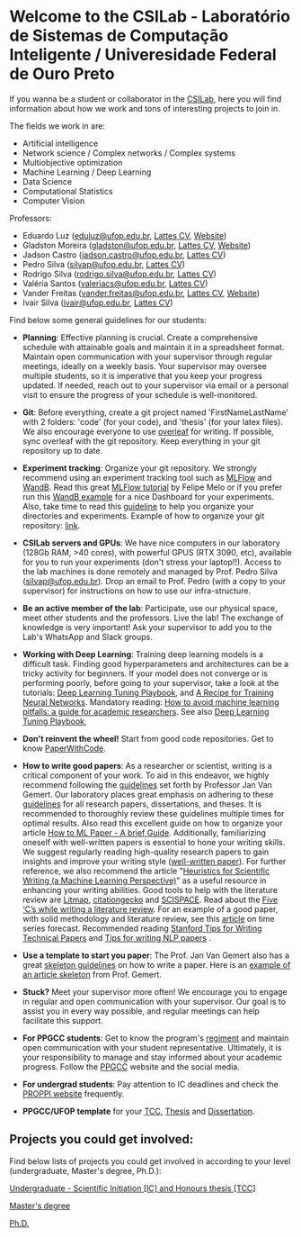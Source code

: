 # Welcome to the CSILab - Laboratório de Sistemas de Computação Inteligente / Univeresidade Federal de Ouro Preto

If you wanna be a student or collaborator in the [CSILab](http://www.decom.ufop.br/csilab/), here you will find information about how we work and tons of interesting projects to join in.

The fields we work in are:

 - Artificial intelligence 
 - Network science / Complex networks / Complex systems
 - Multiobjective optimization
 - Machine Learning / Deep Learning
 - Data Science
 - Computational Statistics
 - Computer Vision


Professors:

 - Eduardo Luz (eduluz@ufop.edu.br, [Lattes CV](http://lattes.cnpq.br/5385878413487984), [Website](http://www.decom.ufop.br/csilab/))
 - Gladston Moreira (gladston@ufop.edu.br, [Lattes CV](http://lattes.cnpq.br/9902619084565293), [Website](http://www.decom.ufop.br/moreira))
 - Jadson Castro (jadson.castro@ufop.edu.br, [Lattes CV](http://lattes.cnpq.br/2870519332050607))
 - Pedro Silva (silvap@ufop.edu.br, [Lattes CV](http://lattes.cnpq.br/5939805873458297))
 - Rodrigo Silva (rodrigo.silva@ufop.edu.br, [Lattes CV](http://lattes.cnpq.br/1368091094952755))
 - Valéria Santos (valeriacs@ufop.edu.br, [Lattes CV](http://lattes.cnpq.br/1153044237982775))
 - Vander Freitas (vander.freitas@ufop.edu.br, [Lattes CV](http://lattes.cnpq.br/5339877279308939), [Website](https://vanderfreitas.github.io/))
 - Ivair Silva (ivair@ufop.edu.br, [Lattes CV](http://lattes.cnpq.br/7969497765428744))


Find below some general guidelines for our students:
- **Planning**: Effective planning is crucial. Create a comprehensive schedule with attainable goals and maintain it in a spreadsheet format. Maintain open communication with your supervisor through regular meetings, ideally on a weekly basis. Your supervisor may oversee multiple students, so it is imperative that you keep your progress updated. If needed, reach out to your supervisor via email or a personal visit to ensure the progress of your schedule is well-monitored.
 - **Git**: Before everything, create a git project named 'FirstNameLastName' with 2 folders: 'code' (for your code), and 'thesis' (for your latex files). We also encourage everyone to use [overleaf](overleaf.com) for writing. If possible, sync overleaf with the git repository. Keep everything in your git repository up to date. 
 - **Experiment tracking**: Organize your git repository. We strongly recommend using an experiment tracking tool such as [MLFlow](https://mlflow.org/docs/latest/tracking.html) and [WandB](https://docs.wandb.ai/quickstart?utm_source=twitter&utm_medium=social&utm_campaign=sponsorship&utm_term=mark-teneholtz). Read this great [MLFlow tutorial](https://blog.devgenius.io/mlflow-an-extended-hello-world-99739b68bf29) by Felipe Melo or if you prefer run this [WandB example](https://colab.research.google.com/github/wandb/examples/blob/master/colabs/intro/Intro_to_Weights_%26_Biases.ipynb) for a nice Dashboard for your experiments.  Also, take time to read this [guideline](https://coderefinery.github.io/reproducible-research/organizing-projects/) to help you organize your directories and experiments. Example of how to organize your git repository: [link](https://github.com/csleemooo/Deep_learning_based_on_parameterized_physical_forward_model_for_adaptive_holographic_imaging).
 - **CSILab servers and GPUs**: We have nice computers in our laboratory (128Gb RAM, >40 cores), with powerful GPUS (RTX 3090, etc), available for you to run your experiments (don't stress your laptop!!). Access to the lab machines is done remotely and managed by Prof. Pedro Silva (silvap@ufop.edu.br). Drop an email to Prof. Pedro (with a copy to your supervisor) for instructions on how to use our infra-structure.
 - **Be an active member of the lab**: Participate, use our physical space, meet other students and the professors. Live the lab! The exchange of knowledge is very important! Ask your supervisor to add you to the Lab's WhatsApp and Slack groups.
 - **Working with Deep Learning**: Training deep learning models is a difficult task. Finding good hyperparameters and architectures can be a tricky activity for beginners. If your model does not converge or is performing poorly, before going to your supervisor, take a look at the tutorials: [Deep Learning Tuning Playbook](https://github.com/google-research/tuning_playbook), and [A Recipe for Training Neural Networks](http://karpathy.github.io/2019/04/25/recipe/). Mandatory reading: [How to avoid machine learning pitfalls:
a guide for academic researchers](https://arxiv.org/pdf/2108.02497.pdf). See also [Deep Learning Tuning Playbook](https://github.com/google-research/tuning_playbook),
 - **Don't reinvent the wheel!** Start from good code repositories. Get to know [PaperWithCode](https://paperswithcode.com/).
 - **How to write good papers**: As a researcher or scientist, writing is a critical component of your work. To aid in this endeavor, we highly recommend following the [guidelines](https://jvgemert.github.io/writing.pdf) set forth by Professor Jan Van Gemert. Our laboratory places great emphasis on adhering to these [guidelines](https://jvgemert.github.io/writing.pdf) for all research papers, dissertations, and theses. It is recommended to thoroughly review these guidelines multiple times for optimal results. Also read this excellent guide on how to organize your article [How to ML Paper - A brief Guide](https://docs.google.com/document/d/16R1E2ExKUCP5SlXWHr-KzbVDx9DBUclra-EbU8IB-iE/edit?usp=sharing). Additionally, familiarizing oneself with well-written papers is essential to hone your writing skills. We suggest regularly reading high-quality research papers to gain insights and improve your writing style ([well-written paper](https://arxiv.org/pdf/2305.12596.pdf)). For further reference, we also recommend the article "[Heuristics for Scientific Writing (a Machine Learning Perspective)](https://www.approximatelycorrect.com/2018/01/29/heuristics-technical-scientific-writing-machine-learning-perspective/)" as a useful resource in enhancing your writing abilities. Good tools to help with the literature review are [Litmap](https://app.litmaps.com/), [citationgecko](https://citationgecko.azurewebsites.net/) and [SCISPACE](https://scispace.com/). Read about the [Five ‘C’s while writing a literature review](https://www.ncbi.nlm.nih.gov/pmc/articles/PMC5037942/). For an example of a good paper, with solid methodology and literature review, see this [article](https://ieeexplore.ieee.org/document/9416768) on time series forecast. Recommended reading [Stanford Tips for Writing Technical Papers](https://cs.stanford.edu/people/widom/paper-writing.html) and [Tips for writing NLP papers](https://www.youtube.com/watch?v=DZNwO-p5PGY) .
 - **Use a template to start you paper**: The Prof. Jan Van Gemert also has a great [skeleton guidelines](https://jvgemert.github.io/paper_skeleton.rtf) on how to write a paper. Here is an [example of an  article skeleton](https://jvgemert.github.io/paper_skeleton_example_CVPR20.rtf) from Prof. Gemert.
 
 - **Stuck?** Meet your supervisor more often! We encourage you to engage in regular and open communication with your supervisor. Our goal is to assist you in every way possible, and regular meetings can help facilitate this support.
 - **For PPGCC students**: Get to know the program's [regiment](http://www3.decom.ufop.br/pos/resolucoes/) and maintain open communication with your student representative. Ultimately, it is your responsibility to manage and stay informed about your academic progress. Follow the [PPGCC](http://www3.decom.ufop.br/pos/inicio/) website and the social media.
 - **For undergrad students**: Pay attention to IC deadlines and check the [PROPPI website](https://propp.ufop.br/pt-br/pesquisa/iniciacao-cientifica) frequently.
 - **PPGCC/UFOP template** for your [TCC](), [Thesis]() and [Dissertation](). 

## Projects you could get involved:

Find below lists of projects you could get involved in according to your level (undergraduate, Master's degree, Ph.D.):

[Undergraduate - Scientific Initiation [IC] and Honours thesis [TCC]](projects_undergrad.md)

[Master's degree](projects_ms.md)

[Ph.D.](projects_phd.md)
